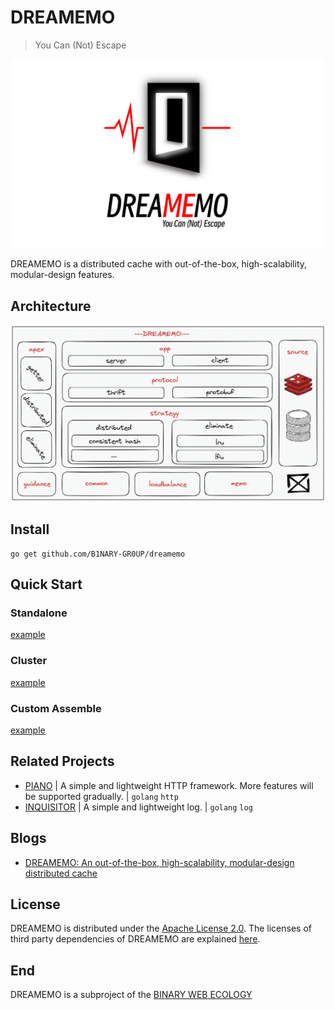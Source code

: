 # DREAMEMO

> You Can (Not) Escape

![dreamemo](images/dreamemo.png)

DREAMEMO is a distributed cache with out-of-the-box, high-scalability, modular-design features.

## Architecture

![dreamemo-arch](images/dreamemo-arch.png)

## Install

```shell
go get github.com/B1NARY-GR0UP/dreamemo
```

## Quick Start

### Standalone

[example](examples/standalone/main.go)

### Cluster

[example](examples/cluster/main.go)

### Custom Assemble

[example](examples/assemble/main.go)

## Related Projects

- [PIANO](https://github.com/B1NARY-GR0UP/piano) | A simple and lightweight HTTP framework. More features will be supported gradually. | `golang` `http`
- [INQUISITOR](https://github.com/B1NARY-GR0UP/inquisitor) | A simple and lightweight log. | `golang` `log`

## Blogs

- [DREAMEMO: An out-of-the-box, high-scalability, modular-design distributed cache](https://dev.to/justlorain/dreamemo-an-out-of-the-box-high-scalability-modular-design-distributed-cache-4d6e)

## License

DREAMEMO is distributed under the [Apache License 2.0](./LICENSE). The licenses of third party dependencies of DREAMEMO are explained [here](./licenses).

## End

DREAMEMO is a subproject of the [BINARY WEB ECOLOGY](https://github.com/B1NARY-GR0UP)